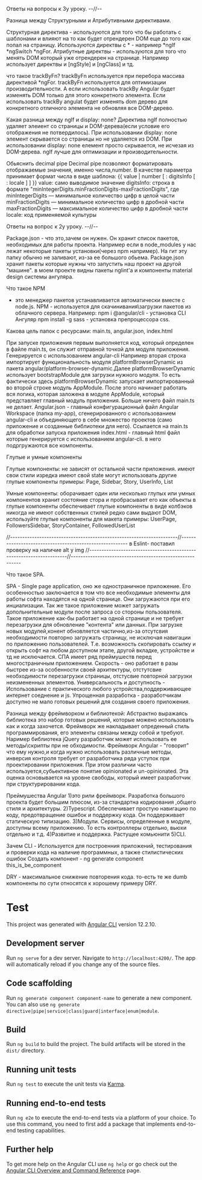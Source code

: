 Ответы на вопросы к 3у уроку. --//--

Разница между Структурными и Атрибутивными директивами.

Структурная директива - используются для того что бы работать с шаблонами и влияют на то как будет отрендерен DOM еще до того как попал на страницу.
Используются директвы с * - например *ngIf *ngSwitch *ngFor.
Атрибутные директвы - используются для того что менять DOM который уже отрендерен на странице. Например использует директвы и [ngStyle] и [ngClass] и тд.

что такое trackByFn?
trackByFn используется при перебора массива директивой *ngFor. trackByFn используется для оптимизации производительности. А если использовать trackBy Angular будет изменять DOM только для этого конкретного элемента. Если использовать trackBy angulat будет изменять dom дерево для конкретного отличного элемента не обновляя все DOM-дерево.

Какая разница между ngIf и display: none?
Директива ngIf полностью удаляет элеиент со страницы и DOM-дерева(если условие его отображения не потвердилось). При использовании display: none элемент скрывается со страницы но не удаляется из DOM. При использовании display: none елемент просто скрывается, не исчезая из DOM-дерева. ngIf лучше для оптимизации и производительности.

Обьяснить decimal pipe
Decimal pipe позволяют форматировать отображаемые значения, именно числа,number. В качестве параметра принимает формат числа в виде шаблона:
{{ value | number [ : digitsInfo [ : locale ] ] }}
value: само выводимое значение
digitsInfo: строка в формате "minIntegerDigits.minFractionDigits-maxFractionDigits", где
minIntegerDigits — минимальное количество цифр в целой части
minFractionDigits — минимальное количество цифр в дробной части
maxFractionDigits — максимальное количество цифр в дробной части
locale: код применяемой культуры




Ответы на вопрос к 2у уроку. --//--

Package.json - что это,зачем он нужен. Он хранит список пакетов, необходимых для работы проекта.
Например если в node_modules у нас лежат некоторые пакеты установки(через npm например). На гит эту папку обычно не заливают, из-за ее большого обьема. Рackage.json хранит пакеты которые нужны что запустить наш проект на другой "машине". в моем проекте видны пакеты nglint'a и компоненты material design системы ангуляра.


Что такое NPM 
- это менеджер пакетов устанавливается автоматически вместе с node.js. NPM - используется для скачинивания\загрузки пакетов из облачного сервера.
Например:
npm i @angular/cli - установка CLI Ангуляр
npm install -g sass - установка препроцессора css.


Какова цель папок с ресурсами: main.ts, angular.json, index.html

При запуске приложения первым выполняется код, который определен в файле main.ts, он служит отправной точкой для модуля приложения. Генерируется с использованием angular-cli
Например вторая строка импортирует функциональность модуля platformBrowserDynamic из пакета angular/platform-browser-dynamic.Далее platformBrowserDynamic использует bootstrapModule для загрузки нужного модуля.
То есть фактически здесь platformBrowserDynamic запускает импортированный во второй строке модуль AppModule. 
После этого начинает работать вся логика, которая заложена в модуле AppModule, который представляет главный модуль приложения. Больше ничего файл main.ts не делает.
Angular.json - главный конфигурационный файл Angular Workspace (папка my-app), сгенерированного с использованием angular-cli и объединяющего в себе множество проектов (само приложение и созданные библиотеки для него). Ссылается на main.ts для обработки запуска приложения
index.html - главный html файл которые генерируется с использованием angular-cli. в него подргружаются все компоненты.


Глупые и умные компоненты

Глупые компоненты:
не зависят от остальной части приложения.
имеют свои стили
изредка имеют свой state
могут использовать другие глупые компоненты
примеры: Page, Sidebar, Story, UserInfo, List

Умные компоненты:
оборачивает один или несколько глупых или умных компонентов
хранит состояние стора и пробрасывает его как объекты в глупые компоненты
обеспечивает глупые компоненты в виде колбэков
никогда не имеют собственных стилей
редко сами выдают DOM, используйте глупые компоненты для макета
примеры: UserPage, FollowersSidebar, StoryContainer, FollowedUserList

//---------------------------------------------------------------------//--------------------------------------------------------
в Eslint- поставил проверку на наличие alt у img
//---------------------------------------------------------------------//---------------------------------------------------------

Что такое SPA.

SPA - Single page application, оно же одностраничное приложение. Его особенностью заключается в том что все необходимые элементы для работы софта находятся на одной странице.
Они загружаются при его инциализации. Так же такое приложение может загружать допольнительные модули после запроса со стороны пользователя. Такое приложение как-бы работает на одной странице и не требует перезагрузки для обновление "контента" или данных. При загрузке новых модулей,конент обновляется частично,из-за отсутсвия необходимости повторно загружать страницу, не исключая навигации по приложению пользователей. Т.е. возможность скопировать ссылку и открыть софт на любом доступном этапе, другой вкладке, устройстве и тд не исключается. 
СПА имеет ряд преймушеств перед многостраничным приложением.
Скорость - оно работает в разы быстрее из-за особенности своей архитектуры, отстутсвие необходимости перезагрузки страницы, отстусвие повторной загрузки неизмененных элементов.
Универсальность и доступность - Использование с практического любого устройства,поддерживающее интернет соеднение и js.
Упрощенная разработка - разработчикам доступно не мало готовых решений для создания своего приложения.

Разница между фреймворком и библиотекой:
Абстрактно выражаясь библиотека это набор готовых решений, которые можено использовать как и когда захочется. Фреймворк же накладывает опреденный стиль программирования, его элементы связаны между собой и требуют. Наример библиотека jQuery разработчик может использовать ее методы\скрипты при не обходимости. Фреймворк Angular - "говорит" что ему нужно,и когда нужно использовать различные методы, инверсия контроля требует от разработчика ряда уступок при проектировании приложения. При этом различии часто используется,субьективное понятие  opinionated и un-opinionated. Эта оценка основывается на уровне свободы, который имеет разработчик при структурировании кода.

Преймушества Angular
1)это рили фреймворк. Разработка большого проекта будет большим плюсом, из-за стандартна кодирования ,общего стиля и архитектуры.
2)Typescript.  Обеспечивает простую навигацию по коду, предотвращение ошибок и поддержку кода. Он поддерживает статическую типизацию.
3)Модули.  Сервисы, определенные в модуле, доступны всему приложению. То есть контроллеры отдельно, вьюхи отдельно и т.д.
4)Развитие и поддержка. Растущее комьюнити
5)CLI.

Зачем CLI - 
Используется для построенния приложений, тестирования и проверки кода на наличие программных, а также стилистических ошибок
Cоздать компонент - 
ng generate component this_is_be_component

DRY - максимальное снижение повторения кода. то-есть те же dumb компоненты по сути относятся к хорошему примеру DRY. 

# Test

This project was generated with [Angular CLI](https://github.com/angular/angular-cli) version 12.2.10.

## Development server

Run `ng serve` for a dev server. Navigate to `http://localhost:4200/`. The app will automatically reload if you change any of the source files.

## Code scaffolding

Run `ng generate component component-name` to generate a new component. You can also use `ng generate directive|pipe|service|class|guard|interface|enum|module`.

## Build

Run `ng build` to build the project. The build artifacts will be stored in the `dist/` directory.

## Running unit tests

Run `ng test` to execute the unit tests via [Karma](https://karma-runner.github.io).

## Running end-to-end tests

Run `ng e2e` to execute the end-to-end tests via a platform of your choice. To use this command, you need to first add a package that implements end-to-end testing capabilities.

## Further help

To get more help on the Angular CLI use `ng help` or go check out the [Angular CLI Overview and Command Reference](https://angular.io/cli) page.
